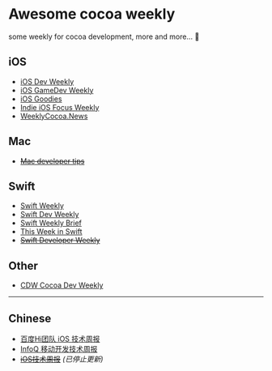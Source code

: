 # Awesome cocoa weekly

some weekly for cocoa development, more and more... 🚀

## iOS

- [iOS Dev Weekly](https://iosdevweekly.com)
- [iOS GameDev Weekly](http://iosgamedevweekly.com)
- [iOS Goodies](http://ios-goodies.com)
- [Indie iOS Focus Weekly](https://indieiosfocus.curated.co/)
- [WeeklyCocoa.News](https://weeklycocoa.news)

## Mac

- ~~[Mac developer tips](http://macdevelopertips.com/)~~

## Swift

- [Swift Weekly](http://swiftweekly.com)
- [Swift Dev Weekly](http://swiftdevweekly.com)
- [Swift Weekly Brief](https://swiftweekly.github.io/)
- [This Week in Swift](https://swiftnews.curated.co/)
- ~~[Swift Developer Weekly](http://swiftdevweekly.co)~~

## Other

- [CDW Cocoa Dev Weekly](http://cocoadevweekly.com)

---

## Chinese

- [百度Hi团队 iOS 技术周报](https://github.com/BaiduHiDeviOS/iOS-Tech-Weekly)
- [InfoQ 移动开发技术周报](http://www.infoq.com/cn/mobile-weekly)
- ~~[iOS技术周报](http://weekly.ios-wiki.com/)~~ *(已停止更新)*
